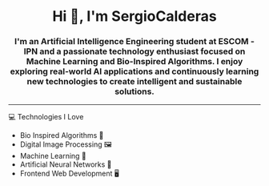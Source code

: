 <h1 align="center">Hi 👋, I'm SergioCalderas</h1>

<h3 align="center">I'm an Artificial Intelligence Engineering student at ESCOM - IPN and a passionate technology enthusiast focused on Machine Learning and Bio-Inspired Algorithms. I enjoy exploring real-world AI applications and continuously learning new technologies to create intelligent and sustainable solutions. </h3>

---

:computer: Technologies I Love
* Bio Inspired Algorithms 🐝
* Digital Image Processing 🖼️
* Machine Learning 🤖
* Artificial Neural Networks 🧠
* Frontend Web Development 🖥️



